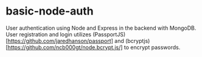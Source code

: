 # basic-node-auth

User authentication using Node and Express in the backend with MongoDB.  User registration and login utilizes (PassportJS)[https://github.com/jaredhanson/passport] and (bcryptjs)[https://github.com/ncb000gt/node.bcrypt.js/] to encrypt passwords.  
